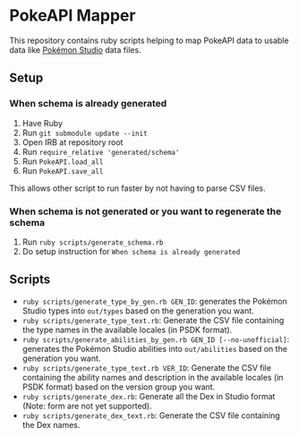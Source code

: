 # PokeAPI Mapper

This repository contains ruby scripts helping to map PokeAPI data to usable data like [Pokémon Studio](https://github.com/PokemonWorkshop/PokemonStudio) data files.

## Setup

### When schema is already generated

1. Have Ruby
2. Run `git submodule update --init`
3. Open IRB at repository root
4. Run `require_relative 'generated/schema'`
5. Run `PokeAPI.load_all`
6. Run `PokeAPI.save_all`

This allows other script to run faster by not having to parse CSV files.

### When schema is not generated or you want to regenerate the schema

1. Run `ruby scripts/generate_schema.rb`
2. Do setup instruction for `When schema is already generated`

## Scripts

- `ruby scripts/generate_type_by_gen.rb GEN_ID`: generates the Pokémon Studio types into `out/types` based on the generation you want.
- `ruby scripts/generate_type_text.rb`: Generate the CSV file containing the type names in the available locales (in PSDK format).
- `ruby scripts/generate_abilities_by_gen.rb GEN_ID [--no-unofficial]`: generates the Pokémon Studio abilities into `out/abilities` based on the generation you want.
- `ruby scripts/generate_type_text.rb VER_ID`: Generate the CSV file containing the ability names and description in the available locales (in PSDK format) based on the version group you want.
- `ruby scripts/generate_dex.rb`: Generate all the Dex in Studio format (Note: form are not yet supported).
- `ruby scripts/generate_dex_text.rb`: Generate the CSV file containing the Dex names.
